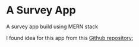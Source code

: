 # A Survey App

A survey app build using MERN stack

I found idea for this app from this [Github repository]("https://github.com/florinpop17/app-ideas");
